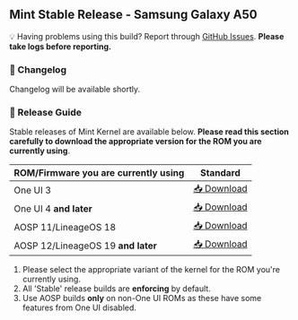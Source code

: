 ## Mint Stable Release - Samsung Galaxy A50

💡 Having problems using this build? Report through [GitHub Issues](https://github.com/FreshROMs/android_kernel_samsung_exynos9610_mint/issues). **Please take logs before reporting.**

### 📝 Changelog

Changelog will be available shortly.

### 📲 Release Guide

Stable releases of Mint Kernel are available below. **Please read this section carefully to download the appropriate version for the ROM you are currently using**.

| ROM/Firmware you are currently using  |    Standard     |
|---------------------------------------|-----------------|
| One UI 3                	            | [📥 Download]()  |
| One UI 4 **and later**  	            | [📥 Download]()  |
| AOSP 11/LineageOS 18                  | [📥 Download]()  |
| AOSP 12/LineageOS 19 **and later**    | [📥 Download]()  |

1. Please select the appropriate variant of the kernel for the ROM you're currently using.
2. All 'Stable' release builds are **enforcing** by default.
3. Use AOSP builds **only** on non-One UI ROMs as these have some features from One UI disabled.
